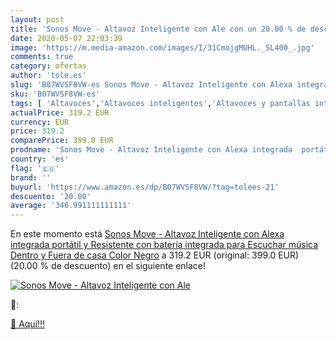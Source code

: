 ```yaml
---
layout: post
title: 'Sonos Move - Altavoz Inteligente con Ale con un 20.00 % de descuento'
date: 2020-05-07 22:03:39
image: 'https://m.media-amazon.com/images/I/31CmojgMUHL._SL400_.jpg'
comments: true
category: ofertas
author: 'tole.es'
slug: 'B07WVSF8VW-es Sonos Move - Altavoz Inteligente con Alexa integrada...'
sku: 'B07WVSF8VW-es'
tags: [ 'Altavoces','Altavoces inteligentes','Altavoces y pantallas inteligentes Echo','Dispositivos Amazon','Dispositivos Amazon y Accesorios','Electrónica','Equipos de audio y Hi-Fi','Pantallas inteligentes','TV, vídeo y home cinema','Televisores','alexa', ]
actualPrice: 319.2 EUR
currency: EUR
price: 319.2
comparePrice: 399.0 EUR
prodname: 'Sonos Move - Altavoz Inteligente con Alexa integrada  portátil y Resistente  con batería integrada  para Escuchar música Dentro y Fuera de casa  Color Negro'
country: 'es'
flag: '🇪🇸'
brand: ''
buyurl: 'https://www.amazon.es/dp/B07WVSF8VW/?tag=tolees-21'
descuento: '20.00'
average: '346.991111111111'
---
```


En este momento está [Sonos Move - Altavoz Inteligente con Alexa integrada  portátil y Resistente  con batería integrada  para Escuchar música Dentro y Fuera de casa  Color Negro](https://www.amazon.es/dp/B07WVSF8VW/?tag=tolees-21) a 319.2 EUR (original: 399.0 EUR) (20.00 %  de descuento) en el siguiente enlace!

[![Sonos Move - Altavoz Inteligente con Ale](https://m.media-amazon.com/images/I/31CmojgMUHL._SL400_.jpg)](https://www.amazon.es/dp/B07WVSF8VW/?tag=tolees-21)

🔎:


[🛒 Aquí!!!](https://www.amazon.es/dp/B07WVSF8VW/?tag=tolees-21)
